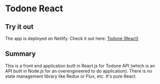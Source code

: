 # Todone React

## Try it out

The app is deployed on Netlify. Check it out here:
[Todone (React)](https://todone-react.netlify.com)

## Summary

This is a front end application built in React.js for Todone API (which is an API built in Node.js for an overengineered to do application). There is no state management library like Redux or Flux, etc. It's pure React.
